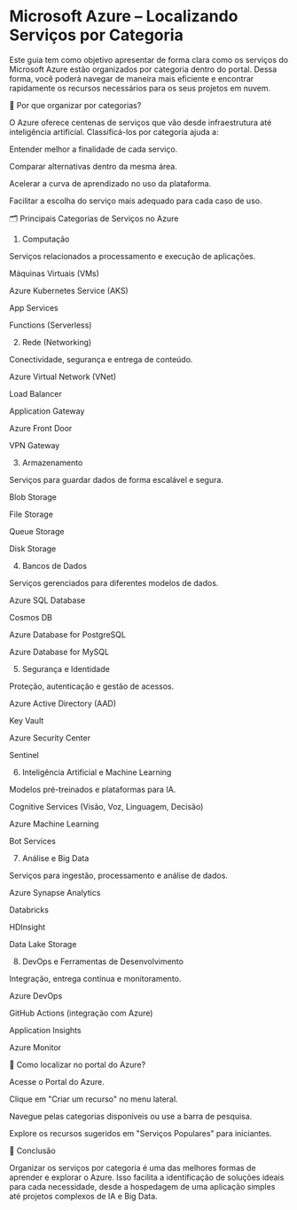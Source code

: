# Microsoft Azure – Localizando Serviços por Categoria

Este guia tem como objetivo apresentar de forma clara como os serviços do Microsoft Azure estão organizados por categoria dentro do portal. Dessa forma, você poderá navegar de maneira mais eficiente e encontrar rapidamente os recursos necessários para os seus projetos em nuvem.

📌 Por que organizar por categorias?

O Azure oferece centenas de serviços que vão desde infraestrutura até inteligência artificial. Classificá-los por categoria ajuda a:

Entender melhor a finalidade de cada serviço.

Comparar alternativas dentro da mesma área.

Acelerar a curva de aprendizado no uso da plataforma.

Facilitar a escolha do serviço mais adequado para cada caso de uso.

🗂️ Principais Categorias de Serviços no Azure
1. Computação

Serviços relacionados a processamento e execução de aplicações.

Máquinas Virtuais (VMs)

Azure Kubernetes Service (AKS)

App Services

Functions (Serverless)

2. Rede (Networking)

Conectividade, segurança e entrega de conteúdo.

Azure Virtual Network (VNet)

Load Balancer

Application Gateway

Azure Front Door

VPN Gateway

3. Armazenamento

Serviços para guardar dados de forma escalável e segura.

Blob Storage

File Storage

Queue Storage

Disk Storage

4. Bancos de Dados

Serviços gerenciados para diferentes modelos de dados.

Azure SQL Database

Cosmos DB

Azure Database for PostgreSQL

Azure Database for MySQL

5. Segurança e Identidade

Proteção, autenticação e gestão de acessos.

Azure Active Directory (AAD)

Key Vault

Azure Security Center

Sentinel

6. Inteligência Artificial e Machine Learning

Modelos pré-treinados e plataformas para IA.

Cognitive Services (Visão, Voz, Linguagem, Decisão)

Azure Machine Learning

Bot Services

7. Análise e Big Data

Serviços para ingestão, processamento e análise de dados.

Azure Synapse Analytics

Databricks

HDInsight

Data Lake Storage

8. DevOps e Ferramentas de Desenvolvimento

Integração, entrega contínua e monitoramento.

Azure DevOps

GitHub Actions (integração com Azure)

Application Insights

Azure Monitor

🔎 Como localizar no portal do Azure?

Acesse o Portal do Azure.

Clique em "Criar um recurso" no menu lateral.

Navegue pelas categorias disponíveis ou use a barra de pesquisa.

Explore os recursos sugeridos em "Serviços Populares" para iniciantes.

🚀 Conclusão

Organizar os serviços por categoria é uma das melhores formas de aprender e explorar o Azure. Isso facilita a identificação de soluções ideais para cada necessidade, desde a hospedagem de uma aplicação simples até projetos complexos de IA e Big Data.
